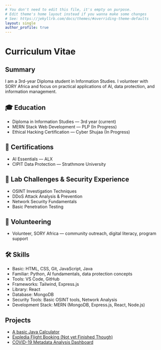 ```yaml
---
# You don't need to edit this file, it's empty on purpose.
# Edit theme's home layout instead if you wanna make some changes
# See: https://jekyllrb.com/docs/themes/#overriding-theme-defaults
layout: single
author_profile: true
---
```


# Curriculum Vitae

## Summary
I am a 3rd-year Diploma student in Information Studies. I volunteer with SORY Africa and focus on practical applications of AI, data protection, and information management.

## 🎓 Education
- Diploma in Information Studies — 3rd year (current)
- MERN Stack Web Development — PLP (In Progress)
- Ethical Hacking Certification — Cyber Shujaa (In Progress)

## 📜 Certifications
- AI Essentials — ALX
- CIPIT Data Protection — Strathmore University

## 🔬 Lab Challenges & Security Experience
- OSINT Investigation Techniques
- DDoS Attack Analysis & Prevention
- Network Security Fundamentals
- Basic Penetration Testing

## 🤝 Volunteering
- Volunteer, SORY Africa — community outreach, digital literacy, program support

## 🛠 Skills
- Basic: HTML, CSS, Git, JavaScript, Java
- Familiar: Python, AI fundamentals, data protection concepts
- Tools: VS Code, GitHub
- Frameworks: Tailwind, Express.js
- Library: React
- Database: MongoDB
- Security Tools: Basic OSINT tools, Network Analysis
- Development Stack: MERN (MongoDB, Express.js, React, Node.js)

## Projects
- [A basic Java Calculator](https://github.com/ChrispineOjow/AreaCalculator)
- [Expledia Flight Booking (Not yet Finished Though)](https://github.com/ChrispineOjow/ExpediaFlightBooking)
- [COVID-19 Metadata Analysis Dashboard](https://github.com/ChrispineOjow/Frameworks_Assignment)





